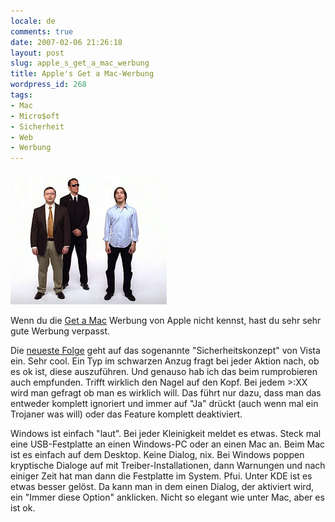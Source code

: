 ```yaml
---
locale: de
comments: true
date: 2007-02-06 21:26:18
layout: post
slug: apple_s_get_a_mac_werbung
title: Apple's Get a Mac-Werbung
wordpress_id: 268
tags:
- Mac
- Micro$oft
- Sicherheit
- Web
- Werbung
---
```


[![](/images/2007-02-06-apple_s_get_a_mac_werbung/getamac.jpg)](http://www.apple.com/getamac/)

Wenn du die [Get a Mac](http://www.apple.com/getamac/) Werbung von Apple nicht
kennst, hast du sehr sehr gute Werbung verpasst.

Die [neueste Folge](http://images.apple.com/movies/us/apple/getamac/apple-getamac-security_480x376.mov)
geht auf das sogenannte "Sicherheitskonzept" von Vista ein. Sehr cool. Ein Typ
im schwarzen Anzug fragt bei jeder Aktion nach, ob es ok ist, diese
auszuführen. Und genauso hab ich das beim rumprobieren auch empfunden. Trifft
wirklich den Nagel auf den Kopf. Bei jedem >:XX wird man gefragt ob man es
wirklich will. Das führt nur dazu, dass man das entweder komplett ignoriert und
immer auf "Ja" drückt (auch wenn mal ein Trojaner was will) oder das Feature
komplett deaktiviert. 

Windows ist einfach "laut". Bei jeder Kleinigkeit meldet es etwas. Steck mal
eine USB-Festplatte an einen Windows-PC oder an einen Mac an. Beim Mac ist es
einfach auf dem Desktop. Keine Dialog, nix. Bei Windows poppen kryptische
Dialoge auf mit Treiber-Installationen, dann Warnungen und nach einiger Zeit
hat man dann die Festplatte im System. Pfui. Unter KDE ist es etwas besser
gelöst. Da kann man in dem einen Dialog, der aktiviert wird, ein "Immer diese
Option" anklicken. Nicht so elegant wie unter Mac, aber es ist ok.
